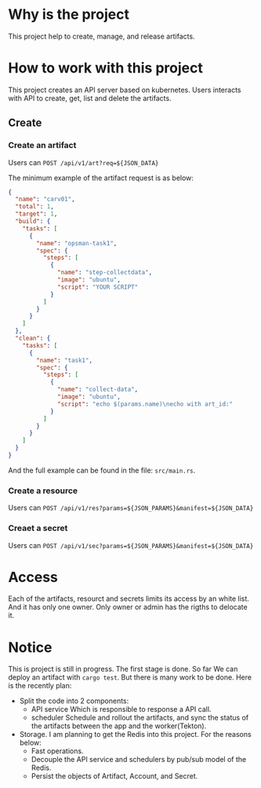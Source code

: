 # Why is the project
This project help to create, manage, and release artifacts.

# How to work with this project
This project creates an API server based on kubernetes.
Users interacts with API to create, get, list and delete the artifacts.

## Create
### Create an artifact
Users can `POST /api/v1/art?req=${JSON_DATA}`

The minimum example of the artifact request is as below:

```json
{
  "name": "carv01",
  "total": 1,
  "target": 1,
  "build": {
    "tasks": [
      {
        "name": "opsman-task1",
        "spec": {
          "steps": [
            {
              "name": "step-collectdata",
              "image": "ubuntu",
              "script": "YOUR SCRIPT"
            }
          ]
        }
      }
    ]
  },
  "clean": {
    "tasks": [
      {
        "name": "task1",
        "spec": {
          "steps": [
            {
              "name": "collect-data",
              "image": "ubuntu",
              "script": "echo $(params.name)\necho with art_id:"
            }
          ]
        }
      }
    ]
  }
}
```

And the full example can be found in the file: `src/main.rs`.

### Create a resource
Users can `POST /api/v1/res?params=${JSON_PARAMS}&manifest=${JSON_DATA}`
### Creaet a secret
Users can `POST /api/v1/sec?params=${JSON_PARAMS}&manifest=${JSON_DATA}`



# Access
Each of the artifacts, resourct and secrets limits its access by an white list. And it has only one owner. Only owner or admin has the rigths to delocate it.

# Notice
This is project is still in progress. The first stage is done. So far We can deploy an artifact with `cargo test`. But there is many work to be done. Here is the recently plan:
- Split the code into 2 components:
  - API service
    Which is responsible to response a API call.
  - scheduler
    Schedule and rollout the artifacts, and sync the status of the artifacts between the app and the worker(Tekton).
- Storage.
  I am planning to get the Redis into this project. For the reasons below:
  - Fast operations.
  - Decouple the API service and schedulers by pub/sub model of the Redis.
  - Persist the objects of Artifact, Account, and Secret.
